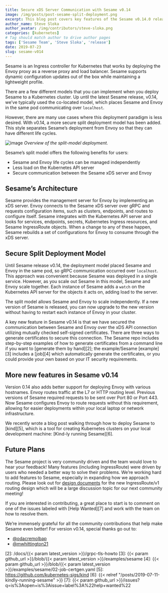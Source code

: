```yaml
---
title: Secure xDS Server Communication with Sesame v0.14
image: /img/posts/post-sesame-split-deployment.png
excerpt: This blog post covers key features of the Sesame v0.14.0 release including securing xDS communication with Envoy.
author_name: Steve Sloka
author_avatar: /img/contributors/steve-sloka.png
categories: [kubernetes]
# Tag should match author to drive author pages
tags: ['Sesame Team', 'Steve Sloka', 'release']
date: 2019-07-23
slug: sesame-v014
---
```


Sesame is an Ingress controller for Kubernetes that works by deploying the Envoy proxy as a reverse proxy and load balancer. Sesame supports dynamic configuration updates out of the box while maintaining a lightweight profile. 

There are a few different models that you can implement when you deploy Sesame to a Kubernetes cluster. Up until the latest Sesame release, v0.14, we’ve typically used the co-located model, which places Sesame and Envoy in the same pod communicating over `localhost`. 

However, there are many use cases where this deployment paradigm is less desired. With v0.14, a more secure split deployment model has been added. This style separates Sesame’s deployment from Envoy so that they can have different life cycles. 

![image](/img/posts/post-sesame-split-deployment.png)
*Overview of the split-model deployment.*

Sesame’s split model offers the following benefits for users:

- Sesame and Envoy life cycles can be managed independently
- Less load on the Kubernetes API server
- Secure communication between the Sesame xDS server and Envoy


## Sesame’s Architecture

Sesame provides the management server for Envoy by implementing an xDS server. Envoy connects to the Sesame xDS server over gRPC and requests configuration items, such as clusters, endpoints, and routes to configure itself. Sesame integrates with the Kubernetes API server and looks for services, endpoints, secrets, Kubernetes Ingress resources, and Sesame IngressRoute objects. When a change to any of these happen, Sesame rebuilds a set of configurations for Envoy to consume through the xDS server.

## Secure Split Deployment Model

Until Sesame release v0.14, the deployment model placed Sesame and Envoy in the same pod, so gRPC communication occurred over `localhost`. This approach was convenient because Sesame was deployed in a single service. However, as you scale out Sesame in this model, Sesame and Envoy scale together. Each instance of Sesame adds a `watch` on the Kubernetes API server for the objects it acts on, adding load to the server.

The split model allows Sesame and Envoy to scale independently. If a new version of Sesame is released, you can now upgrade to the new version without having to restart each instance of Envoy in your cluster. 

A key new feature in Sesame v0.14 is that we have secured the communication between Sesame and Envoy over the xDS API connection utilizing mutually checked self-signed certificates. There are three ways to generate certificates to secure this connection. 
The Sesame repo includes step-by-step examples of how to generate certificates from a command line if you want to [generate them by hand][2]; the example/Sesame [example][3] includes a [job][4] which automatically generate the certificates, or you could provide your own based on your IT security requirements.


## More new features in Sesame v0.14

Version 0.14 also adds better support for deploying Envoy with various hostnames. Envoy routes traffic at the L7 or HTTP routing level. Previous versions of Sesame required requests to be sent over Port 80 or Port 443. Now Sesame configures Envoy to route requests without this requirement, allowing for easier deployments within your local laptop or network infrastructure.

We recently wrote a blog post walking through how to deploy Sesame to [kind][5], which is a tool for creating Kubernetes clusters on your local development machine: [Kind-ly running Sesame][6].

## Future Plans

The Sesame project is very community driven and the team would love to hear your feedback! Many features (including IngressRoute) were driven by users who needed a better way to solve their problems. We’re working hard to add features to Sesame, especially in expanding how we approach routing. Please look out for [design documents](https://github.com/projectsesame/sesame/tree/main/design) for the new IngressRoute/v1 routing design which will be a large discussion topic for our next community meeting!

If you are interested in contributing, a great place to start is to comment on one of the issues labeled with [Help Wanted][7] and work with the team on how to resolve them.

We’re immensely grateful for all the community contributions that help make Sesame even better! For version v0.14, special thanks go out to:

- [@odacremolbap](https://github.com/odacremolbap)
- [@mwhittington21](https://github.com/mwhittington21)


[2]: /docs/{{< param latest_version >}}/grpc-tls-howto
[3]: {{< param github_url >}}/blob/{{< param latest_version >}}/examples/sesame
[4]: {{< param github_url >}}/blob/{{< param latest_version >}}/examples/sesame/02-job-certgen.yaml
[5]: https://github.com/kubernetes-sigs/kind
[6]: {{< relref "/posts/2019-07-11-kindly-running-sesame" >}}
[7]: {{< param github_url >}}/issues?q=is%3Aopen+is%3Aissue+label%3A%22help+wanted%22
